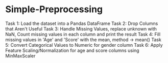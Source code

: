 # Simple-Preprocessing

Task 1: Load the dataset into a Pandas DataFrame
Task 2: Drop Columns that Aren't Useful
Task 3: Handle Missing Values, replace unknown with NaN, Count missing values in each column and print the result
Task 4: Fill missing values in 'Age' and 'Score' with the mean, method -> mean()
Task 5: Convert Categorical Values to Numeric for gender column
Task 6: Apply Feature Scaling/Normalization for age and score columns using MinMaxScaler
